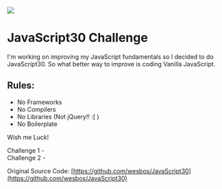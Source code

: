 ![](https://javascript30.com/images/JS3-social-share.png)

# JavaScript30 Challenge

I'm working on improving my JavaScript fundamentals so I decided to do JavaScript30. So what better way to improve is coding Vanilla JavaScript.

## Rules:
- No Frameworks
- No Compilers
- No Libraries (Not jQuery!! :[ )
- No Boilerplate

Wish me Luck!

Challenge 1 -  
Challenge 2 -

Original Source Code: [https://github.com/wesbos/JavaScript30](https://github.com/wesbos/JavaScript30)
